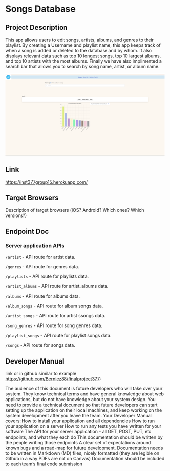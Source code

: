 # Songs Database

## Project Description
This app allows users to edit songs, artists, albums, and genres to their playlist. By creating a Username and playlist name, this app keeps track of when a song is added or deleted to the database and by whom. It also displays relevant data such as top 10 longest songs, top 10 largest albums, and top 10 artists with the most albums. Finally we have also implimented a search bar that allows you to search by song name, artist, or album name.

![Alt hompage](client/images/homepage.png)
## Link
https://inst377group15.herokuapp.com/

## Target Browsers
Description of target browsers (iOS? Android? Which ones? Which versions?)
## Endpoint Doc 
### Server application APIs
```/artist``` - API route for artist data.

```/genres``` - API route for genres data.

```/playlists``` - API route for playlists data.

```/artist_albums``` - API route for artist_albums data.

```/albums``` - API route for albums data.


```/album_songs``` - API route for album songs data.

```/artist_songs``` - API route for artist ssongs data.


```/song_genres``` - API route for song genres data.


```/playlist_songs``` - API route for playlist songs data.

```/songs``` - API route for songs data.


## Developer Manual
link or in github similar to example
https://github.com/Berniez88/finalproject377:

The audience of this document is future developers who will take over your system.
They know technical terms and have general knowledge about web applications, but do not have knowledge about your system design.
You need to provide a technical document so that future developers can start setting up the application on their local machines, and keep working on the system development after you leave the team.
Your Developer Manual covers:
How to install your application and all dependencies
How to run your application on a server
How to run any tests you have written for your software
The API for your server application - all GET, POST, PUT, etc endpoints, and what they each do
This documentation should be written by the people writing those endpoints
A clear set of expectations around known bugs and a road-map for future development.
Documentation needs to be written in Markdown (MD) files, nicely formatted (they are legible on Github in a way PDFs are not on Canvas)
Documentation should be included to each team’s final code submission
